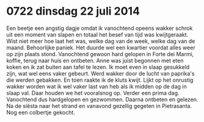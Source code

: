 # 0722 dinsdag 22 juli 2014
Een beetje een angstig dagje omdat ik vanochtend opeens wakker schrok uit een moment van slapen en totaal het besef van tijd was kwijtgeraakt. Wist niet meer hoe laat het was, welke dag van de week, welke dag van de maand. Behoorlijke paniek. Het duurde wel een kwartier voordat alles weer op zijn plaats stond. Vanochtend gewoon hard gelopen in Forte dei Marmi, koffie, terug naar huis en ontbeten. Anne was juist begonnen met eten koken en ik zat buiten aan tafel te lezen. Ik moet even in slaap gesukkeld zijn, wat wel eens vaker gebeurt. Werd wakker door de lucht van paprika's die werden gebakken. En toen raakte ik de kluts kwijt. Lijkt op het onrustig wakker worden wat ik wel vaker last van heb als ik midden op de dag in slaap val. Daar houden we het vooralsnog op. Verder een prima dag. Vanochtend dus hardgelopen en gezwommen. Daarna ontbeten en gelezen. Na de siësta naar het strand en vanavond gezellig gegeten in Pietrasanta. Nog een colbertje gekocht.